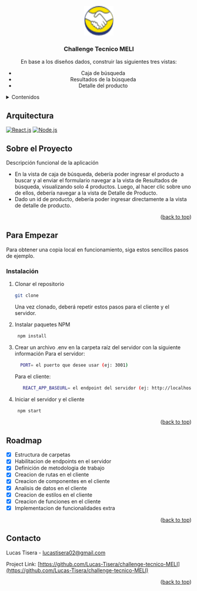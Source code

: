 <a id="readme-top"></a>
<br />
<div align="center">
    <img src="cliente/src/assets/Logo_ML.png" alt="Logo" width="80" height="80">
<h3 align="center">Challenge Tecnico MELI</h3>

  <p align="center">
  En base a los diseños dados, construir las siguientes tres vistas:

  -  Caja de búsqueda
  - Resultados de la búsqueda
  - Detalle del producto 
  



  </p>
</div>

<details>
  <summary>Contenidos</summary>
  <ol>
    <li>
      <a href="#arquitectura">Arquitectura</a>
    </li>
    <li>
      <a href="#about">Sobre el Proyecto</a>
    </li>
    <li>
      <a href="#starter">Para Empezar</a>
      <ul>
        <li><a href="#instalación">Instalación</a></li>
      </ul>
    </li>
    <li><a href="#roadmap">Roadmap</a></li>
    <li><a href="#contacto">Contacto</a></li>
  </ol>
</details>


## Arquitectura

[![React.js][React.js]](https://reactjs.org/)
[![Node.js][Node.js]](https://nodejs.org/es/)

<p id="about"></p>

## Sobre el Proyecto

Descripción funcional de la aplicación
- En la vista de caja de búsqueda, debería poder ingresar el producto a buscar y al enviar el
formulario navegar a la vista de Resultados de búsqueda, visualizando solo 4 productos.
Luego, al hacer clic sobre uno de ellos, debería navegar a la vista de Detalle de Producto.
- Dado un id de producto, debería poder ingresar directamente a la vista de detalle de
producto.

<p align="right">(<a href="#readme-top">back to top</a>)</p>

<p id="starter"></p>

## Para Empezar

Para obtener una copia local en funcionamiento, siga estos sencillos pasos de ejemplo.

### Instalación

1. Clonar el repositorio
   ```sh
   git clone
    ```
   Una vez clonado, deberá repetir estos pasos para el cliente y el servidor.
2. Instalar paquetes NPM
   ```sh
    npm install
    ```
3. Crear un archivo .env en la carpeta raíz del servidor con la siguiente información
   Para el servidor:
    ```sh
      PORT= el puerto que desee usar (ej: 3001)
    ```
    Para el cliente:
   ```sh
      REACT_APP_BASEURL= el endpoint del servidor (ej: http://localhost:3001/api/items)
    ```

5. Iniciar el servidor y el cliente
   ```sh
    npm start
    ```


<p align="right">(<a href="#readme-top">back to top</a>)</p>



## Roadmap

- [x] Estructura de carpetas
- [x] Habilitacion de endpoints en el servidor
- [x] Definición de metodologia de trabajo
- [x] Creacion de rutas en el cliente
- [x] Creacion de componentes en el cliente
- [x] Analisis de datos en el cliente
- [x] Creacion de estilos en el cliente
- [x] Creacion de funciones en el cliente
- [x] Implementacion de funcionalidades extra

<p align="right">(<a href="#readme-top">back to top</a>)</p>


## Contacto

Lucas Tisera - lucastisera02@gmail.com

Project Link: [https://github.com/Lucas-Tisera/challenge-tecnico-MELI](https://github.com/Lucas-Tisera/challenge-tecnico-MELI)

<p align="right">(<a href="#readme-top">back to top</a>)</p>



[React.js]: https://img.shields.io/badge/React-20232A?style=for-the-badge&logo=react&logoColor=61DAFB
[Node.js]: https://img.shields.io/badge/Node-20232A?style=for-the-badge&logo=node.js&logoColor=61DAFB
